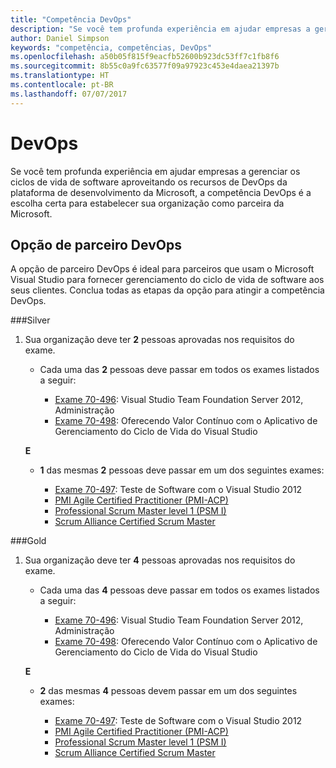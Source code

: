 ```yaml
---
title: "Competência DevOps"
description: "Se você tem profunda experiência em ajudar empresas a gerenciar os ciclos de vida de software aproveitando os recursos de DevOps da plataforma de desenvolvimento da Microsoft, a competência DevOps é a escolha certa para estabelecer sua organização como parceira da Microsoft."
author: Daniel Simpson
keywords: "competência, competências, DevOps"
ms.openlocfilehash: a50b05f815f9eacfb52600b923dc53ff7c1fb8f6
ms.sourcegitcommit: 8b55c0a9fc63577f09a97923c453e4daea21397b
ms.translationtype: HT
ms.contentlocale: pt-BR
ms.lasthandoff: 07/07/2017
---
```

# <a name="devops"></a>DevOps
 Se você tem profunda experiência em ajudar empresas a gerenciar os ciclos de vida de software aproveitando os recursos de DevOps da plataforma de desenvolvimento da Microsoft, a competência DevOps é a escolha certa para estabelecer sua organização como parceira da Microsoft.

## <a name="devops-partner-option"></a>Opção de parceiro DevOps
A opção de parceiro DevOps é ideal para parceiros que usam o Microsoft Visual Studio para fornecer gerenciamento do ciclo de vida de software aos seus clientes. Conclua todas as etapas da opção para atingir a competência DevOps.

###<a name="silver"></a>Silver
1. Sua organização deve ter **2** pessoas aprovadas nos requisitos do exame.

    - Cada uma das **2** pessoas deve passar em todos os exames listados a seguir:

        - [Exame 70-496](https://www.microsoft.com/en-us/learning/exam-70-496.aspx): Visual Studio Team Foundation Server 2012, Administração
        - [Exame 70-498](https://www.microsoft.com/en-us/learning/exam-70-498.aspx): Oferecendo Valor Contínuo com o Aplicativo de Gerenciamento do Ciclo de Vida do Visual Studio

    **E**

    - **1** das mesmas **2** pessoas deve passar em um dos seguintes exames:

        * [Exame 70-497](https://www.microsoft.com/en-us/learning/exam-70-497.aspx): Teste de Software com o Visual Studio 2012
        * [PMI Agile Certified Practitioner (PMI-ACP)](http://www.pmi.org/certifications/types/agile-acp)
        * [Professional Scrum Master level 1 (PSM I)](https://www.scrum.org/professional-scrum-certifications/professional-scrum-master-i-assessment)
        * [Scrum Alliance Certified Scrum Master](https://www.scrumalliance.org/certifications/practitioners/certified-scrummaster-csm)
    
###<a name="gold"></a>Gold
1. Sua organização deve ter **4** pessoas aprovadas nos requisitos do exame.

    - Cada uma das **4** pessoas deve passar em todos os exames listados a seguir:

        - [Exame 70-496](https://www.microsoft.com/en-us/learning/exam-70-496.aspx): Visual Studio Team Foundation Server 2012, Administração
        - [Exame 70-498](https://www.microsoft.com/en-us/learning/exam-70-498.aspx): Oferecendo Valor Contínuo com o Aplicativo de Gerenciamento do Ciclo de Vida do Visual Studio

    **E**

    - **2** das mesmas **4** pessoas devem passar em um dos seguintes exames:

        * [Exame 70-497](https://www.microsoft.com/en-us/learning/exam-70-497.aspx): Teste de Software com o Visual Studio 2012
        * [PMI Agile Certified Practitioner (PMI-ACP)](http://www.pmi.org/certifications/types/agile-acp)
        * [Professional Scrum Master level 1 (PSM I)](https://www.scrum.org/professional-scrum-certifications/professional-scrum-master-i-assessment)
        * [Scrum Alliance Certified Scrum Master](https://www.scrumalliance.org/certifications/practitioners/certified-scrummaster-csm)
        
